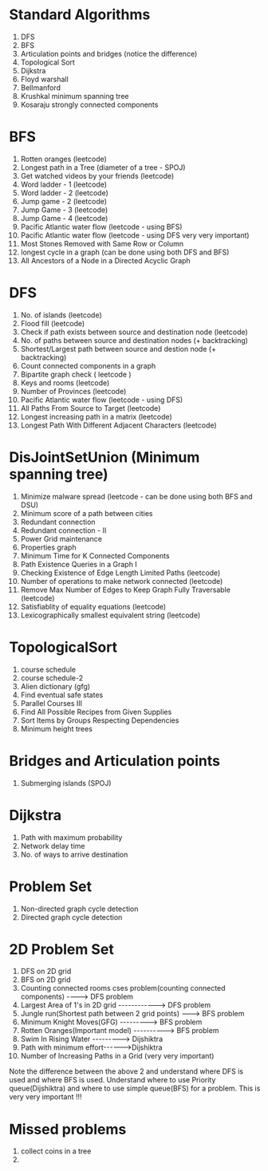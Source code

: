 # Standard Algorithms
1) DFS
2) BFS
3) Articulation points and bridges (notice the difference)
4) Topological Sort
5) Dijkstra 
6) Floyd warshall
7) Bellmanford 
8) Krushkal minimum spanning tree
9) Kosaraju strongly connected components

# BFS 
1) Rotten oranges (leetcode)
1) Longest path in a Tree (diameter of a tree - SPOJ)
2) Get watched videos by your friends (leetcode)
3) Word ladder - 1 (leetcode)
4) Word ladder - 2 (leetcode)
5) Jump game - 2 (leetcode)
5) Jump Game - 3 (leetcode)
6) Jump Game - 4 (leetcode)
7) Pacific Atlantic water flow (leetcode - using BFS)
8) Pacific Atlantic water flow (leetcode - using DFS very very important)
9) Most Stones Removed with Same Row or Column
10) longest cycle in a graph (can be done using both DFS and BFS)
11) All Ancestors of a Node in a Directed Acyclic Graph

# DFS
1) No. of islands (leetcode)
2) Flood fill (leetcode)
3) Check if path exists between source and destination node (leetcode)
4) No. of paths between source and destination nodes (+ backtracking)
5) Shortest/Largest path between source and destion node (+ backtracking)
6) Count connected components in a graph
7) Bipartite graph check ( leetcode )
8) Keys and rooms (leetcode)
9) Number of Provinces (leetcode)
10) Pacific Atlantic water flow (leetcode - using DFS)
11) All Paths From Source to Target (leetcode)
12) Longest increasing path in a matrix (leetcode)
13) Longest Path With Different Adjacent Characters (leetcode)

# DisJointSetUnion (Minimum spanning tree)
1) Minimize malware spread (leetcode -  can be done using both BFS and DSU)
2) Minimum score of a path between cities
3) Redundant connection
4) Redundant connection - II
5) Power Grid maintenance
6) Properties graph
7) Minimum Time for K Connected Components
8) Path Existence Queries in a Graph I
9) Checking Existence of Edge Length Limited Paths (leetcode)
10) Number of operations to make network connected (leetcode)
11) Remove Max Number of Edges to Keep Graph Fully Traversable (leetcode)
12) Satisfiablity of equality equations (leetcode)
13) Lexicographically smallest equivalent string (leetcode)

# TopologicalSort
1) course schedule 
2) course schedule-2
3) Alien dictionary (gfg)
4) Find eventual safe states
5) Parallel Courses III
6) Find All Possible Recipes from Given Supplies
7) Sort Items by Groups Respecting Dependencies
8) Minimum height trees

# Bridges and Articulation points
1) Submerging islands (SPOJ)



# Dijkstra 
1) Path with maximum probability
2) Network delay time
4) No. of ways to arrive destination

# Problem Set
1) Non-directed graph cycle detection
2) Directed graph cycle detection

# 2D Problem Set 
1) DFS on 2D grid 
2) BFS on 2D grid 
3) Counting connected rooms cses problem(counting connected components) ----> DFS problem 
4) Largest Area of 1's in 2D grid ------------> DFS problem
5) Jungle run(Shortest path between 2 grid points) ---> BFS problem 
6) Minimum Knight Moves(GFG) ---------> BFS problem 
7) Rotten Oranges(Important model) ----------> BFS problem
8) Swim In Rising Water ---------> Dijshiktra 
9) Path with minimum effort------>Dijshiktra
10) Number of Increasing Paths in a Grid (very very important)

Note the difference between the above 2 and understand where DFS is used and where BFS is used. Understand where to use Priority queue(Dijshiktra) and where to use simple queue(BFS) for a problem. This is very very important !!!

# Missed problems
1) collect coins in a tree
2) 


